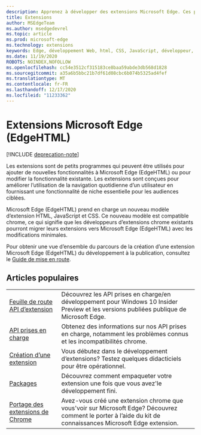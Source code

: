 ```yaml
---
description: Apprenez à développer des extensions Microsoft Edge. Ces petits programmes peuvent être utilisés pour ajouter de nouvelles fonctionnalités à Microsoft Edge ou modifier des fonctionnalités existantes.
title: Extensions
author: MSEdgeTeam
ms.author: msedgedevrel
ms.topic: article
ms.prod: microsoft-edge
ms.technology: extensions
keywords: Edge, développement Web, html, CSS, JavaScript, développeur, extensions
ms.date: 11/19/2020
ROBOTS: NOINDEX,NOFOLLOW
ms.openlocfilehash: cc54e3512cf315183ce8baa59abde3db568d1828
ms.sourcegitcommit: a35a6b5bbc21b7df61d08cbc6b074b5325ad4fef
ms.translationtype: MT
ms.contentlocale: fr-FR
ms.lasthandoff: 12/17/2020
ms.locfileid: "11233362"
---
```

# Extensions Microsoft Edge (EdgeHTML)  

[!INCLUDE [deprecation-note](includes/deprecation-note.md)]  

Les extensions sont de petits programmes qui peuvent être utilisés pour ajouter de nouvelles fonctionnalités à Microsoft Edge (EdgeHTML) ou pour modifier la fonctionnalité existante. Les extensions sont conçues pour améliorer l’utilisation de la navigation quotidienne d’un utilisateur en fournissant une fonctionnalité de niche essentielle pour les audiences ciblées.

Microsoft Edge (EdgeHTML) prend en charge un nouveau modèle d’extension HTML, JavaScript et CSS. Ce nouveau modèle est compatible chrome, ce qui signifie que les développeurs d’extensions chrome existants pourront migrer leurs extensions vers Microsoft Edge (EdgeHTML) avec les modifications minimales.

Pour obtenir une vue d’ensemble du parcours de la création d’une extension Microsoft Edge (EdgeHTML) du développement à la publication, consultez le [Guide de mise en route](./getting-started.md).


## Articles populaires

<table>
  <tr>
    <td><a href = "./api-support/extension-api-roadmap.md">Feuille de route API d’extension</a></td>
    <td>Découvrez les API prises en charge/en développement pour Windows 10 Insider Preview et les versions publiées publique de Microsoft Edge.</td></p>
<p>  </tr>
  <tr>
    <td><a href = "./api-support/supported-apis.md">API prises en charge</a></td>
    <td>Obtenez des informations sur nos API prises en charge, notamment les problèmes connus et les incompatibilités chrome.</td>

  </tr>
  <tr>
    <td><a href = "./guides/creating-an-extension.md">Création d’une extension</a></td>
    <td>Vous débutez dans le développement d’extensions? Testez quelques didacticiels pour être opérationnel.</td>

  </tr>
  <tr>
    <td><a href = "./guides/packaging.md">Packages</a></td>
    <td>Découvrez comment empaqueter votre extension une fois que vous avez&#39;le développement fini.</td>

  </tr>
  <tr>
    <td><a href = "./guides/porting-chrome-extensions.md">Portage des extensions de Chrome</a></td>
    <td>Avez-vous créé une extension chrome que vous&#39;voir sur Microsoft Edge? Découvrez comment le porter à l’aide du kit de connaissances Microsoft Edge extension.</td>

  </tr>
</table>
